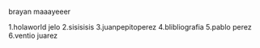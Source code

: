 brayan maaayeeer

1.holaworld jelo 
2.sisisisis
3.juanpepitoperez
4.blibliografia
5.pablo perez
6.ventio juarez

